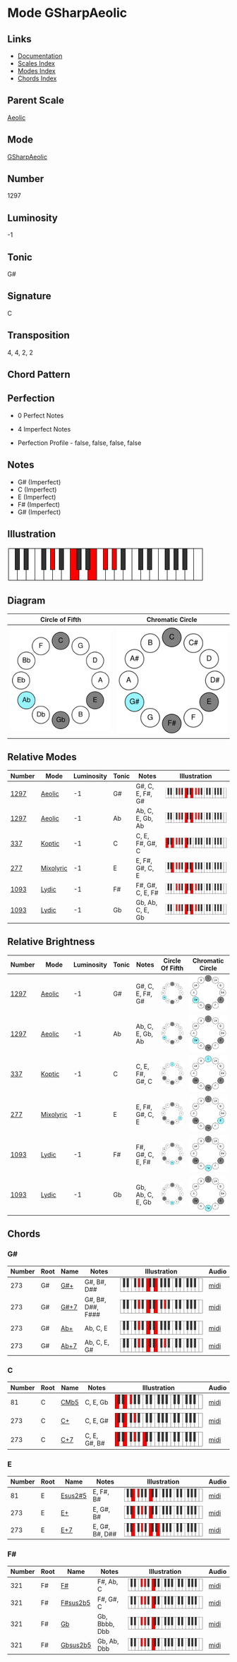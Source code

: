 # Mode GSharpAeolic

## Links

- [Documentation](README.md)
- [Scales Index](Scales.md)
- [Modes Index](Modes.md)
- [Chords Index](Chords.md)

## Parent Scale

[Aeolic](ScaleAeolic.md)

## Mode

[GSharpAeolic](ModeGSharpAeolic.md)

## Number

1297

## Luminosity

-1

## Tonic

G#

## Signature

C

## Transposition

4, 4, 2, 2

## Chord Pattern



## Perfection

 - 0 Perfect Notes

 - 4 Imperfect Notes

 - Perfection Profile - false, false, false, false

## Notes

- G# (Imperfect)
- C (Imperfect)
- E (Imperfect)
- F# (Imperfect)
- G# (Imperfect)

## Illustration

![GSharpAeolic](ModeGSharpAeolic.png)

## Diagram

| Circle of Fifth | Chromatic Circle |
|-----------------|------------------|
| ![GSharpAeolic](CircleOfFifthModeGSharpAeolic.svg) | ![GSharpAeolic](ChromaticCircleModeGSharpAeolic.svg) |
## Relative Modes

| Number | Mode | Luminosity | Tonic | Notes | Illustration |
|--------|------|------------|-------|-------|--------------|
| [1297](https://ianring.com/musictheory/scales/1297) | [Aeolic](ModeAeolic.md) | -1 | G# | G#, C, E, F#, G# | ![GSharpAeolic](ModeGSharpAeolic.png) |
| [1297](https://ianring.com/musictheory/scales/1297) | [Aeolic](ModeAeolic.md) | -1 | Ab | Ab, C, E, Gb, Ab | ![AFlatAeolic](ModeAFlatAeolic.png) |
| [337](https://ianring.com/musictheory/scales/337) | [Koptic](ModeKoptic.md) | -1 | C | C, E, F#, G#, C | ![CNaturalKoptic](ModeCNaturalKoptic.png) |
| [277](https://ianring.com/musictheory/scales/277) | [Mixolyric](ModeMixolyric.md) | -1 | E | E, F#, G#, C, E | ![ENaturalMixolyric](ModeENaturalMixolyric.png) |
| [1093](https://ianring.com/musictheory/scales/1093) | [Lydic](ModeLydic.md) | -1 | F# | F#, G#, C, E, F# | ![FSharpLydic](ModeFSharpLydic.png) |
| [1093](https://ianring.com/musictheory/scales/1093) | [Lydic](ModeLydic.md) | -1 | Gb | Gb, Ab, C, E, Gb | ![GFlatLydic](ModeGFlatLydic.png) |
## Relative Brightness

| Number | Mode | Luminosity | Tonic | Notes | Circle Of Fifth | Chromatic Circle |
|--------|------|------------|-------|-------|-----------------|------------------|
| [1297](https://ianring.com/musictheory/scales/1297) | [Aeolic](ModeAeolic.md) | -1 | G# | G#, C, E, F#, G# | ![GSharpAeolic](CircleOfFifthModeGSharpAeolic.svg) | ![GSharpAeolic](ChromaticCircleModeGSharpAeolic.svg) |
| [1297](https://ianring.com/musictheory/scales/1297) | [Aeolic](ModeAeolic.md) | -1 | Ab | Ab, C, E, Gb, Ab | ![AFlatAeolic](CircleOfFifthModeAFlatAeolic.svg) | ![AFlatAeolic](ChromaticCircleModeAFlatAeolic.svg) |
| [337](https://ianring.com/musictheory/scales/337) | [Koptic](ModeKoptic.md) | -1 | C | C, E, F#, G#, C | ![CNaturalKoptic](CircleOfFifthModeCNaturalKoptic.svg) | ![CNaturalKoptic](ChromaticCircleModeCNaturalKoptic.svg) |
| [277](https://ianring.com/musictheory/scales/277) | [Mixolyric](ModeMixolyric.md) | -1 | E | E, F#, G#, C, E | ![ENaturalMixolyric](CircleOfFifthModeENaturalMixolyric.svg) | ![ENaturalMixolyric](ChromaticCircleModeENaturalMixolyric.svg) |
| [1093](https://ianring.com/musictheory/scales/1093) | [Lydic](ModeLydic.md) | -1 | F# | F#, G#, C, E, F# | ![FSharpLydic](CircleOfFifthModeFSharpLydic.svg) | ![FSharpLydic](ChromaticCircleModeFSharpLydic.svg) |
| [1093](https://ianring.com/musictheory/scales/1093) | [Lydic](ModeLydic.md) | -1 | Gb | Gb, Ab, C, E, Gb | ![GFlatLydic](CircleOfFifthModeGFlatLydic.svg) | ![GFlatLydic](ChromaticCircleModeGFlatLydic.svg) |

## Chords

### G#

| Number | Root | Name | Notes | Illustration | Audio |
|--------|------|------|-------|--------------|-------|
| 273 | G# | [G#+](ChordGSharpAugmented.md) | G#, B#, D## | ![G#+](ChordGSharpAugmentedRootPosition.png) | [midi](ChordGSharpAugmentedRootPosition.mid) |
| 273 | G# | [G#+7](ChordGSharpAugmentedAugmentedSeventh.md) | G#, B#, D##, F### | ![G#+7](ChordGSharpAugmentedAugmentedSeventhRootPosition.png) | [midi](ChordGSharpAugmentedAugmentedSeventhRootPosition.mid) |
| 273 | G# | [Ab+](ChordAFlatAugmented.md) | Ab, C, E | ![Ab+](ChordAFlatAugmentedRootPosition.png) | [midi](ChordAFlatAugmentedRootPosition.mid) |
| 273 | G# | [Ab+7](ChordAFlatAugmentedAugmentedSeventh.md) | Ab, C, E, G# | ![Ab+7](ChordAFlatAugmentedAugmentedSeventhRootPosition.png) | [midi](ChordAFlatAugmentedAugmentedSeventhRootPosition.mid) |

### C

| Number | Root | Name | Notes | Illustration | Audio |
|--------|------|------|-------|--------------|-------|
| 81 | C | [CMb5](ChordCNaturalMajorFlatFifth.md) | C, E, Gb | ![CMb5](ChordCNaturalMajorFlatFifthRootPosition.png) | [midi](ChordCNaturalMajorFlatFifthRootPosition.mid) |
| 273 | C | [C+](ChordCNaturalAugmented.md) | C, E, G# | ![C+](ChordCNaturalAugmentedRootPosition.png) | [midi](ChordCNaturalAugmentedRootPosition.mid) |
| 273 | C | [C+7](ChordCNaturalAugmentedAugmentedSeventh.md) | C, E, G#, B# | ![C+7](ChordCNaturalAugmentedAugmentedSeventhRootPosition.png) | [midi](ChordCNaturalAugmentedAugmentedSeventhRootPosition.mid) |

### E

| Number | Root | Name | Notes | Illustration | Audio |
|--------|------|------|-------|--------------|-------|
| 81 | E | [Esus2#5](ChordENaturalSuspendedSecondSharpFifth.md) | E, F#, B# | ![Esus2#5](ChordENaturalSuspendedSecondSharpFifthRootPosition.png) | [midi](ChordENaturalSuspendedSecondSharpFifthRootPosition.mid) |
| 273 | E | [E+](ChordENaturalAugmented.md) | E, G#, B# | ![E+](ChordENaturalAugmentedRootPosition.png) | [midi](ChordENaturalAugmentedRootPosition.mid) |
| 273 | E | [E+7](ChordENaturalAugmentedAugmentedSeventh.md) | E, G#, B#, D## | ![E+7](ChordENaturalAugmentedAugmentedSeventhRootPosition.png) | [midi](ChordENaturalAugmentedAugmentedSeventhRootPosition.mid) |

### F#

| Number | Root | Name | Notes | Illustration | Audio |
|--------|------|------|-------|--------------|-------|
| 321 | F# | [F#](ChordFSharpDiminishedFlatThird.md) | F#, Ab, C | ![F#](ChordFSharpDiminishedFlatThirdRootPosition.png) | [midi](ChordFSharpDiminishedFlatThirdRootPosition.mid) |
| 321 | F# | [F#sus2b5](ChordFSharpSuspendedSecondFlatFifth.md) | F#, G#, C | ![F#sus2b5](ChordFSharpSuspendedSecondFlatFifthRootPosition.png) | [midi](ChordFSharpSuspendedSecondFlatFifthRootPosition.mid) |
| 321 | F# | [Gb](ChordGFlatDiminishedFlatThird.md) | Gb, Bbbb, Dbb | ![Gb](ChordGFlatDiminishedFlatThirdRootPosition.png) | [midi](ChordGFlatDiminishedFlatThirdRootPosition.mid) |
| 321 | F# | [Gbsus2b5](ChordGFlatSuspendedSecondFlatFifth.md) | Gb, Ab, Dbb | ![Gbsus2b5](ChordGFlatSuspendedSecondFlatFifthRootPosition.png) | [midi](ChordGFlatSuspendedSecondFlatFifthRootPosition.mid) |

